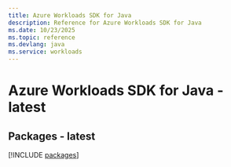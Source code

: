 ```yaml
---
title: Azure Workloads SDK for Java
description: Reference for Azure Workloads SDK for Java
ms.date: 10/23/2025
ms.topic: reference
ms.devlang: java
ms.service: workloads
---
```

# Azure Workloads SDK for Java - latest
## Packages - latest
[!INCLUDE [packages](workloads-index.md)]